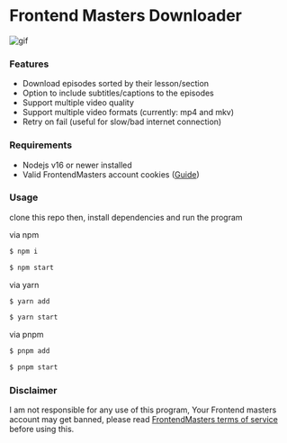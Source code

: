 # Frontend Masters Downloader

![gif](./assets/example.gif)

### Features

- Download episodes sorted by their lesson/section
- Option to include subtitles/captions to the episodes
- Support multiple video quality
- Support multiple video formats (currently: mp4 and mkv)
- Retry on fail (useful for slow/bad internet connection)

### Requirements

- Nodejs v16 or newer installed
- Valid FrontendMasters account cookies ([Guide](https://developer.chrome.com/docs/devtools/storage/cookies/))

### Usage

clone this repo then, install dependencies and run the program

via npm

```s
$ npm i
```

```s
$ npm start
```

via yarn

```s
$ yarn add
```

```s
$ yarn start
```

via pnpm

```s
$ pnpm add
```

```s
$ pnpm start
```

### Disclaimer

I am not responsible for any use of this program, Your Frontend masters account may get banned, please read [FrontendMasters terms of service](https://static.frontendmasters.com/assets/legal/MasterServicesAgreement.pdf) before using this.
